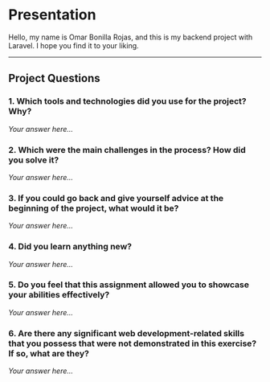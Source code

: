 # Presentation

Hello, my name is Omar Bonilla Rojas, and this is my backend project with Laravel. I hope you find it to your liking.

---

## Project Questions

### 1. Which tools and technologies did you use for the project? Why?

_Your answer here..._

### 2. Which were the main challenges in the process? How did you solve it?

_Your answer here..._

### 3. If you could go back and give yourself advice at the beginning of the project, what would it be?

_Your answer here..._

### 4. Did you learn anything new?

_Your answer here..._

### 5. Do you feel that this assignment allowed you to showcase your abilities effectively?

_Your answer here..._

### 6. Are there any significant web development-related skills that you possess that were not demonstrated in this exercise? If so, what are they?

_Your answer here..._

